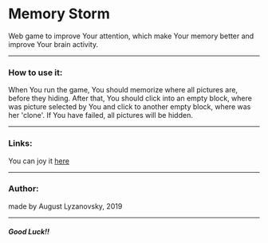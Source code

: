 # Memory Storm
Web game to improve Your attention, which make Your memory better and  improve Your brain activity.
***
### How to use it:
When You run the game, You should memorize where all pictures are, before they hiding.
After that, You should click into an empty block, where was picture selected by You and click to
another empty block, where was her 'clone'. If You have failed, all pictures will be hidden.
***
### Links:
You can joy it [here](https://bringmetheaugust.github.io/memoryPro)
***
### Author:
made by August Lyzanovsky, 2019
***
##### Good Luck!!
